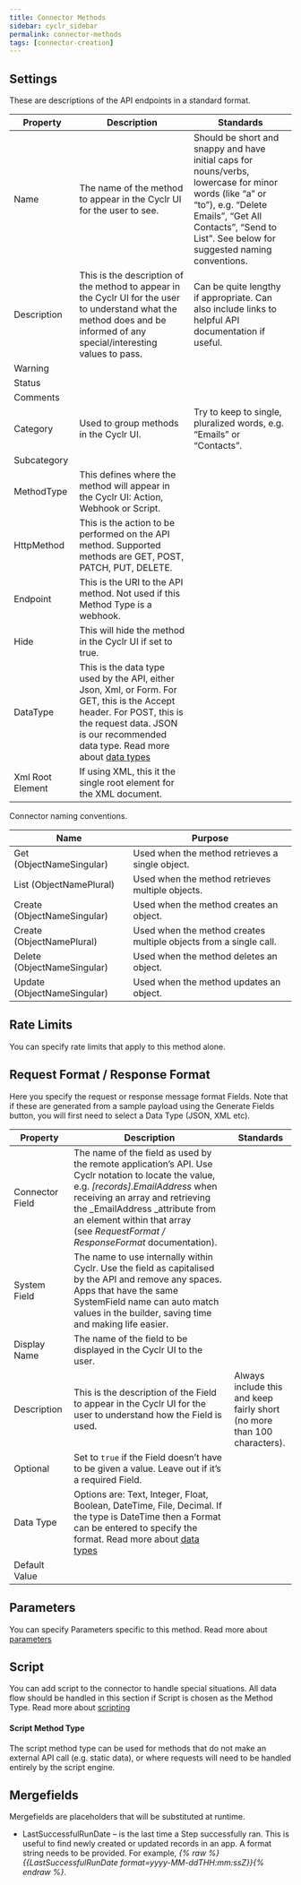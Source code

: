 ```yaml
---
title: Connector Methods
sidebar: cyclr_sidebar
permalink: connector-methods
tags: [connector-creation]
---
```


## Settings

These are descriptions of the API endpoints in a standard format.

| Property | Description | Standards |
| --- | --- | --- |
| Name | The name of the method to appear in the Cyclr UI for the user to see. | Should be short and snappy and have initial caps for nouns/verbs, lowercase for minor words (like “a” or “to”), e.g. “Delete Emails”, “Get All Contacts”, “Send to List”.  See below for suggested naming conventions. |
| Description | This is the description of the method to appear in the Cyclr UI for the user to understand what the method does and be informed of any special/interesting values to pass. | Can be quite lengthy if appropriate. Can also include links to helpful API documentation if useful.|
| Warning | | |
| Status | | |
| Comments | | |
| Category | Used to group methods in the Cyclr UI. | Try to keep to single, pluralized words, e.g. “Emails” or “Contacts”.|
| Subcategory | | |
| MethodType | This defines where the method will appear in the Cyclr UI: Action, Webhook or Script. | |
| HttpMethod | This is the action to be performed on the API method. Supported methods are GET, POST, PATCH, PUT, DELETE. | |
| Endpoint | This is the URI to the API method. Not used if this Method Type is a webhook.| |
| Hide | This will hide the method in the Cyclr UI if set to true. |
| DataType | This is the data type used by the API, either Json, Xml, or Form. For GET, this is the Accept header. For POST, this is the request data. JSON is our recommended data type. Read more about [data types](./data-types)| |
| Xml Root Element | If using XML, this it the single root element for the XML document.| |

Connector naming conventions.

| Name | Purpose |
| --- | --- | 
| Get (ObjectNameSingular) | Used when the method retrieves a single object. |
| List (ObjectNamePlural)| Used when the method retrieves multiple objects. |
| Create (ObjectNameSingular) | Used when the method creates an object. |
| Create  (ObjectNamePlural) | Used when the method creates multiple objects from a single call. |
| Delete (ObjectNameSingular) | Used when the method deletes an object. |
| Update (ObjectNameSingular) | Used when the method updates an object. |

## Rate Limits

You can specify rate limits that apply to this method alone.

## Request Format / Response Format

Here you specify the request or response message format Fields. Note that if these are generated from a sample payload using the Generate Fields button, you will first need to select a Data Type (JSON, XML etc).

| Property | Description | Standards |
| --- | --- | ---|
| Connector Field | The name of the field as used by the remote application’s API. Use Cyclr notation to locate the value, e.g. _[records].EmailAddress_ when receiving an array and retrieving the _EmailAddress _attribute from an element within that array (see _RequestFormat / ResponseFormat_ documentation). | |
| System Field | The name to use internally within Cyclr. Use the field as capitalised by the API and remove any spaces. Apps that have the same SystemField name can auto match values in the builder, saving time and making life easier.| |
| Display Name | The name of the field to be displayed in the Cyclr UI to the user. | |
| Description | This is the description of the Field to appear in the Cyclr UI for the user to understand how the Field is used. | Always include this and keep fairly short (no more than 100 characters). |
| Optional | Set to `true` if the Field doesn’t have to be given a value. Leave out if it’s a required Field. | |
| Data Type | Options are: Text, Integer, Float, Boolean, DateTime, File, Decimal.  If the type is DateTime then a Format can be entered to specify the format.  Read more about [data types](./data-types) | |
| Default Value | | |

## Parameters

You can specify Parameters specific to this method. Read more about [parameters](./connector-parameters)

## Script

You can add script to the connector to handle special situations. All data flow should be handled in this section if Script is chosen as the Method Type. Read more about [scripting](./connector-scripting)

#### Script Method Type
The script method type can be used for methods that do not make an external API call (e.g. static data), or where requests will need to be handled entirely by the script engine.

## Mergefields

Mergefields are placeholders that will be substituted at runtime.
  * LastSuccessfulRunDate – is the last time a Step successfully ran. This is useful to find newly created or updated records in an app. A format string needs to be provided. For example, _{% raw %}{{LastSuccessfulRunDate format=yyyy-MM-ddTHH:mm:ssZ}}{% endraw %}_.
